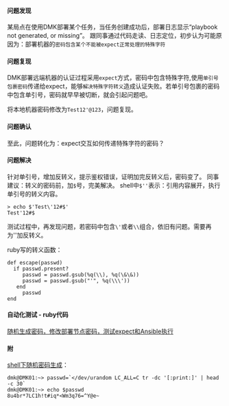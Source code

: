 #### 问题发现
某局点在使用DMK部署某个任务，当任务创建成功后，部署日志显示“playbook not generated, or missing”。
跟同事通过代码走读、日志定位，初步认为可能原因为：部署机器的`密码包含某个不能被expect正常处理的特殊字符`

#### 问题复现
DMK部署远端机器的认证过程采用`expect`方式，密码中包含特殊字符,使用`单引号包裹密码`传递给expect，能够`解决特殊字符转义`造成认证失败。若单引号包裹的密码中包含单引号，密码就早早被切断，就会引起问题吧。

将本地机器密码修改为`Test12'@123`，问题复现。

#### 问题确认
至此，问题转化为：expect交互如何传递特殊字符的密码？

#### 问题解决
针对单引号，增加反转义，提示鉴权错误，证明加完反转义后，密码变了。
同事建议：转义的密码前，加`$`号，完美解决。
shell中`$''`表示：引用内容展开，执行单引号的转义内容。
```
> echo $'Test\'12#$'
Test'12#$
```
测试过程中，再发现问题，若密码中包含`\'`或者`\\`组合，依旧有问题。需要再为'\'加反转义。

ruby写的转义函数：
```
def escape(passwd)
  if passwd.present?
     passwd = passwd.gsub(%q(\\), %q(\&\&))
     passwd = passwd.gsub("'", %q(\\\'))
   end
     passwd
end
```

#### 自动化测试 - ruby代码
[随机生成密码，修改部署节点密码，测试expect和Ansible执行](http://code.huawei.com/snippets/802)


#### 附
[shell下随机密码生成](https://unix.stackexchange.com/questions/182382/generating-a-random-password-why-isnt-this-portable)：
```
dmk@DMK01:~> passwd=`</dev/urandom LC_ALL=C tr -dc '[:print:]' | head -c 30`
dmk@DMK01:~> echo $passwd
8u4br*7LC1h!t#iq*<Wm3q76=^Y@e~
```


